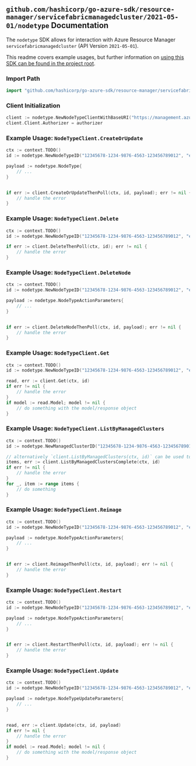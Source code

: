 
## `github.com/hashicorp/go-azure-sdk/resource-manager/servicefabricmanagedcluster/2021-05-01/nodetype` Documentation

The `nodetype` SDK allows for interaction with Azure Resource Manager `servicefabricmanagedcluster` (API Version `2021-05-01`).

This readme covers example usages, but further information on [using this SDK can be found in the project root](https://github.com/hashicorp/go-azure-sdk/tree/main/docs).

### Import Path

```go
import "github.com/hashicorp/go-azure-sdk/resource-manager/servicefabricmanagedcluster/2021-05-01/nodetype"
```


### Client Initialization

```go
client := nodetype.NewNodeTypeClientWithBaseURI("https://management.azure.com")
client.Client.Authorizer = authorizer
```


### Example Usage: `NodeTypeClient.CreateOrUpdate`

```go
ctx := context.TODO()
id := nodetype.NewNodeTypeID("12345678-1234-9876-4563-123456789012", "example-resource-group", "managedClusterValue", "nodeTypeValue")

payload := nodetype.NodeType{
	// ...
}


if err := client.CreateOrUpdateThenPoll(ctx, id, payload); err != nil {
	// handle the error
}
```


### Example Usage: `NodeTypeClient.Delete`

```go
ctx := context.TODO()
id := nodetype.NewNodeTypeID("12345678-1234-9876-4563-123456789012", "example-resource-group", "managedClusterValue", "nodeTypeValue")

if err := client.DeleteThenPoll(ctx, id); err != nil {
	// handle the error
}
```


### Example Usage: `NodeTypeClient.DeleteNode`

```go
ctx := context.TODO()
id := nodetype.NewNodeTypeID("12345678-1234-9876-4563-123456789012", "example-resource-group", "managedClusterValue", "nodeTypeValue")

payload := nodetype.NodeTypeActionParameters{
	// ...
}


if err := client.DeleteNodeThenPoll(ctx, id, payload); err != nil {
	// handle the error
}
```


### Example Usage: `NodeTypeClient.Get`

```go
ctx := context.TODO()
id := nodetype.NewNodeTypeID("12345678-1234-9876-4563-123456789012", "example-resource-group", "managedClusterValue", "nodeTypeValue")

read, err := client.Get(ctx, id)
if err != nil {
	// handle the error
}
if model := read.Model; model != nil {
	// do something with the model/response object
}
```


### Example Usage: `NodeTypeClient.ListByManagedClusters`

```go
ctx := context.TODO()
id := nodetype.NewManagedClusterID("12345678-1234-9876-4563-123456789012", "example-resource-group", "managedClusterValue")

// alternatively `client.ListByManagedClusters(ctx, id)` can be used to do batched pagination
items, err := client.ListByManagedClustersComplete(ctx, id)
if err != nil {
	// handle the error
}
for _, item := range items {
	// do something
}
```


### Example Usage: `NodeTypeClient.Reimage`

```go
ctx := context.TODO()
id := nodetype.NewNodeTypeID("12345678-1234-9876-4563-123456789012", "example-resource-group", "managedClusterValue", "nodeTypeValue")

payload := nodetype.NodeTypeActionParameters{
	// ...
}


if err := client.ReimageThenPoll(ctx, id, payload); err != nil {
	// handle the error
}
```


### Example Usage: `NodeTypeClient.Restart`

```go
ctx := context.TODO()
id := nodetype.NewNodeTypeID("12345678-1234-9876-4563-123456789012", "example-resource-group", "managedClusterValue", "nodeTypeValue")

payload := nodetype.NodeTypeActionParameters{
	// ...
}


if err := client.RestartThenPoll(ctx, id, payload); err != nil {
	// handle the error
}
```


### Example Usage: `NodeTypeClient.Update`

```go
ctx := context.TODO()
id := nodetype.NewNodeTypeID("12345678-1234-9876-4563-123456789012", "example-resource-group", "managedClusterValue", "nodeTypeValue")

payload := nodetype.NodeTypeUpdateParameters{
	// ...
}


read, err := client.Update(ctx, id, payload)
if err != nil {
	// handle the error
}
if model := read.Model; model != nil {
	// do something with the model/response object
}
```
